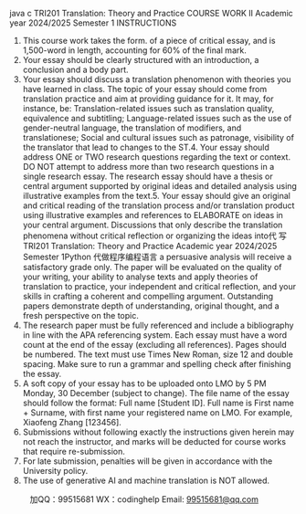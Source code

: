 java c
TRI201 Translation: Theory and Practice 
COURSE WORK II 
Academic year 2024/2025 Semester 1
INSTRUCTIONS 
1.   This course   work   takes   the   form. of a piece of critical essay, and is 1,500-word in length,   accounting   for   60%   of   the   final   mark.
2.   Your essay should   be clearly structured   with   an   introduction,   a   conclusion   and   a   body   part.
3.   Your   essay   should   discuss   a   translation   phenomenon   with   theories   you   have   learned   in   class.   The topic   of your   essay   should   come from translation   practice   and   aim   at   providing guidance   for it.      It   may, for   instance,   be:
Translation-related   issues such as translation quality, equivalence   and   subtitling;
Language-related   issues   such   as   the   use   of   gender-neutral   language,   the   translation   of   modifiers, and translationese;
Social and cultural issues such as patronage, visibility of the translator that lead to   changes to the   ST.4.   Your   essay   should   address   ONE   or TWO   research   questions   regarding   the   text   or   context.   DO   NOT attempt to address more than two research questions in a single research essay. The research essay should   have a thesis or   central   argument   supported   by   original   ideas   and   detailed   analysis   using   illustrative examples from the text.5.   Your essay should give an original and critical reading of    the      translation      process      and/or   translation   product   using   illustrative   examples   and   references   to   ELABORATE   on   ideas   in   your   central    argument.    Discussions that only describe the    translation phenomena    without    critical   reflection   or   organizing the   ideas   into代 写TRI201 Translation: Theory and Practice Academic year 2024/2025 Semester 1Python
代做程序编程语言   a   persuasive   analysis will   receive   a satisfactory grade   only.   The   paper will   be   evaluated on the   quality of your   writing,   your   ability   to   analyse   texts   and   apply   theories   of   translation   to   practice,   your   independent   and   critical   reflection,   and   your   skills   in crafting a coherent and compelling argument.      Outstanding papers demonstrate depth of   understanding, original thought, and a fresh   perspective   on the   topic.
6.   The   research   paper   must   be   fully   referenced   and   include   a   bibliography   in   line   with   the   APA   referencing system.   Each essay   must   have a word count   at   the   end   of   the   essay   (excluding   all references).   Pages   should   be   numbered. The   text   must   use   Times   New   Roman, size   12 and   double spacing.   Make sure to   run   a grammar and spelling   check   after finishing   the   essay. 
7.    A   soft   copy   of   your   essay   has   to   be   uploaded   onto   LMO   by 5 PM Monday, 30 December (subject to   change). The file   name   of the   essay   should follow the   format:   Full   name   [Student   ID].   Full   name   is   First   name   +   Surname,   with first   name   your   registered   name   on   LMO.   For   example,   Xiaofeng   Zhang   [123456]. 
8.   Submissions without following exactly the   instructions given   herein   may   not   reach the   instructor, and   marks will   be deducted for course   works that   require   re-submission. 
9.   For   late submission,   penalties will   be given   in accordance with the   University   policy.
10.   The   use of generative AI and   machine translation   is   NOT   allowed.







         
加QQ：99515681  WX：codinghelp  Email: 99515681@qq.com

